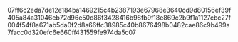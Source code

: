 07ff6c2eda7de12e184ba1469215c4b2387193e67968e3640cd9d80156ef39f405a84a31046eb72d96e50d86f3428416b98fb9f18e869c2b9f1a1127cbc27f004f54f8a671ab5da0f2d8a66ffc38985c40b8676498b0482cae86c9b499a7facc0d320efc6e660ff431559fe974da5c07